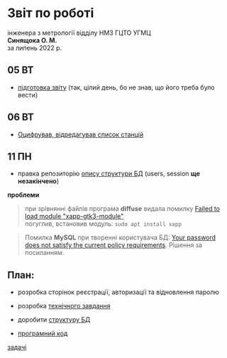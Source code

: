 # Звіт по роботі
інженера з метрології відділу НМЗ ГЦТО УГМЦ  
**Синящока О. М.**  
за липень 2022 р.  


## 05 ВТ
- [підготовка звіту](../06) (так, цілий день, бо не знав, що його треба було вести)

## 06 ВТ

- [Оцифрував, відредагував список станцій](https://github.com/ukrmeteo/meteqdb-decs/tree/main/branches)

## 11 ПН

- правка репозиторію [опису структури БД](https://github.com/ukrmeteo/meteqdb-decs) (users, session **ще незакінчено**)

**проблеми**

> при зрівнянні файлів програма **diffuse** видала помилку
> [Failed to load module "xapp-gtk3-module"](https://www.google.com/search?q=Failed+to+load+module+xapp-gtk3-module)  
> погуглив, встановив модуль: `sudo apt install xapp` 

> Помилка **MySQL** при творенні користувача БД: [Your password does not satisfy the current policy requirements](https://stackoverflow.com/questions/43094726/your-password-does-not-satisfy-the-current-policy-requirements). Рішення за посиланням.


## План:
- розробка сторінок реєстрації, авторизації та відновлення паролю


- розробка [технічного завдання](https://github.com/ukrmeteo/meteqdb-prd)
- доробити [структуру БД](https://github.com/ukrmeteo/meteqdb-decs) 
- [програмний код](https://github.com/ukrmeteo/meteqdb-src)

[задачі](https://github.com/ukrmeteo/meteqdb-src/issues)
